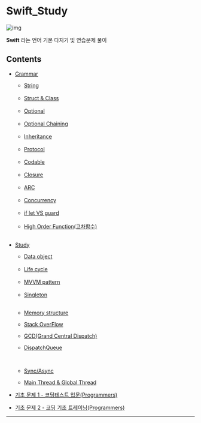# Swift_Study

![img](https://mblogthumb-phinf.pstatic.net/MjAxODExMDFfMTcw/MDAxNTQxMDQyMDg4MjQ0.B0N974qP_FCEw6Hj28xDjRYXTHU6R7M7pEpvsRKhqlAg.zaTEhwKDfmQql81e44pyBapnlvdO38GdJHME-V_fQkAg.GIF.yellowouk2/1540993661620.GIF?type=w800)

**Swift** 라는 언어 기본 다지기 및 연습문제 풀이

## Contents

- [Grammar](https://github.com/BOLTB0X/Swift_Study/tree/main/swiftGrammar)

  - [String](https://github.com/BOLTB0X/Swift_Study/blob/main/swiftGrammar/String/README.md)
  <br/>

  - [Struct & Class](https://github.com/BOLTB0X/Swift_Study/tree/main/swiftGrammar/Strcut%20%26%20Class)
  <br/>

  - [Optional](https://github.com/BOLTB0X/Swift_Study/tree/main/swiftGrammar/Optional)
  <br/>

  - [Optional Chaining](https://github.com/BOLTB0X/Swift_Study/tree/main/swiftGrammar/Optional%20Chaining)
  <br/>

  - [Inheritance](https://github.com/BOLTB0X/Swift_Study/tree/main/swiftGrammar/InheritanceStudy.playground)
  <br/>

  - [Protocol](https://github.com/BOLTB0X/Swift_Study/tree/main/swiftGrammar/Protocol)
  <br/>

  - [Codable](https://github.com/BOLTB0X/Swift_Study/blob/main/swiftGrammar/Codable/README.md)
  <br/>

  - [Closure](https://github.com/BOLTB0X/Swift_Study/tree/main/swiftGrammar/Closure)
  <br/>

  - [ARC](https://github.com/BOLTB0X/Swift_Study/tree/main/swiftGrammar/ARC)
  <br/>

  - [Concurrency](https://github.com/BOLTB0X/Swift_Study/tree/main/swiftGrammar/Concurrency)
  <br/>

  - [if let VS guard](https://github.com/BOLTB0X/Swift_Study/blob/main/swiftGrammar/Guard/README.md)
  <br/>

  - [High Order Function(고차함수)](https://github.com/BOLTB0X/Swift_Study/tree/main/swiftGrammar/High%20Order%20Function)
  <br/>

- [Study](https://github.com/BOLTB0X/Swift_Study/tree/main/study)

  - [Data object](https://github.com/BOLTB0X/Swift_Study/tree/main/study/DataObject)
  <br/>

  - [Life cycle](https://github.com/BOLTB0X/Swift_Study/tree/main/study/LifeCycle)
  <br/>

  - [MVVM pattern](https://github.com/BOLTB0X/Swift_Study/tree/main/study/mvvmTutorial.playground)
  <br/>

  - [Singleton](https://github.com/BOLTB0X/Swift_Study/tree/main/study/Singleton)
  <br/>

  - [Memory structure](https://github.com/BOLTB0X/Swift_Study/tree/main/study/Memory)
    <br/>
    
  - [Stack OverFlow](https://github.com/BOLTB0X/Swift_Study/blob/main/study/StackOverFlow/README.md)
    <br/>

  - [GCD(Grand Central Dispatch)](https://github.com/BOLTB0X/Swift_Study/tree/main/study/GCDPlayground)
    <br/>

  - [DispatchQueue](https://github.com/BOLTB0X/Swift_Study/blob/main/study/GCDPlayground/dispatchQue.md)
  <br/>

  - [Sync/Async](https://github.com/BOLTB0X/Swift_Study/blob/main/study/GCDPlayground/syncAsync2.md)
    <br/>

  - [Main Thread & Global Thread](https://github.com/BOLTB0X/Swift_Study/tree/main/study/Main%20Thread%20%26%20Global%20Thread)
      <br/>



- [기초 문제 1 - 코딩테스트 입문(Programmers)](https://github.com/BOLTB0X/Swift_Study/tree/main/코딩테스트입문)

- [기초 문제 2 - 코딩 기초 트레이닝(Programmers)](https://github.com/BOLTB0X/Swift_Study/tree/main/코딩%20기초%20트레이닝)

---

